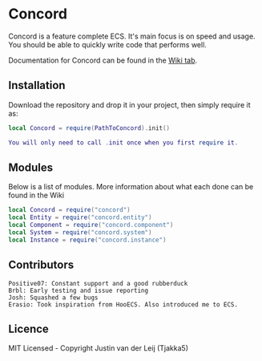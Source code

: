 # Concord

Concord is a feature complete ECS.
It's main focus is on speed and usage. You should be able to quickly write code that performs well.

Documentation for Concord can be found in the [Wiki tab](https://github.com/Tjakka5/Concord/wiki).

## Installation
Download the repository and drop it in your project, then simply require it as:
```lua
local Concord = require(PathToConcord).init()

You will only need to call .init once when you first require it.
```

## Modules
Below is a list of modules.
More information about what each done can be found in the Wiki

```lua
local Concord = require("concord")
local Entity = require("concord.entity")
local Component = require("concord.component")
local System = require("concord.system")
local Instance = require("concord.instance")
```

## Contributors
```
Positive07: Constant support and a good rubberduck
Brbl: Early testing and issue reporting
Josh: Squashed a few bugs
Erasio: Took inspiration from HooECS. Also introduced me to ECS.
```

## Licence
MIT Licensed - Copyright Justin van der Leij (Tjakka5)
